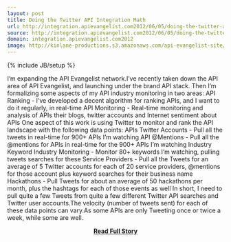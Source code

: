 ```yaml
---
layout: post
title: Doing the Twitter API Integration Math
url: http://integration.apievangelist.com2012/06/05/doing-the-twitter-api-integration-math/
source: http://integration.apievangelist.com2012/06/05/doing-the-twitter-api-integration-math/
domain: integration.apievangelist.com2012
image: http://kinlane-productions.s3.amazonaws.com/api-evangelist-site/blog/twitter-full-logo-black.png
---
```

{% include JB/setup %}<p>I’m expanding the API Evangelist network.I’ve recently taken down the API area of API Evangelist, and launching under the brand API stack. Then I’m formalizing some aspects of my API industry monitoring in two areas: API Ranking - I’ve developed a decent algorithm for ranking APIs, and I want to do it regularly, in real-time API Monitoring - Real-time monitoring and analysis of APIs their blogs, twitter accounts and Internet sentiment about APIs One aspect of this work is using Twitter to monitor and rank the API landscape with the following data points: APIs Twitter Accounts - Pull all the tweets in real-time for 900+ APIs I’m watching API @Mentions - Pull all the @mentions for APIs in real-time for the 900+ APIs I’m watching Industry Keyword Industry Monitoring - Monitor 80+ keywords I’m watching, pulling tweets searches for these Service Providers - Pull all the Tweets for an average of 5 Twitter accounts for each of 20 service providers, @mentions for those account plus keyword searches for their business name Hackathons - Pull Tweets for about an average of 50 hackathons per month, plus the hashtags for each of those events as well In short, I need to pull quite a few Tweets from quite a few different Twitter API searches and Twitter user accounts.The velocity (number of tweets sent) for each of these data points can vary.As some APIs are only Tweeting once or twice a week, while some are well.</p>
<center><p><a href="http://integration.apievangelist.com2012/06/05/doing-the-twitter-api-integration-math/" style='padding:25px; font-sze:18px; font-weight: bold;'>Read Full Story</a></p></center>
